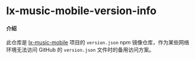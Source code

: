 # lx-music-mobile-version-info

#### 介绍

此仓库是 [lx-music-mobile](https://github.com/lyswhut/lx-music-mobile) 项目的 `version.json` npm 镜像仓库，作为某些网络环境无法访问 GitHub 的 `version.json` 文件时的备用访问方案。
